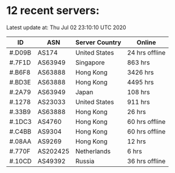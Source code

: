 # 12 recent servers:

Latest update at: Thu Jul 02 23:10:10 UTC 2020

| ID | ASN | Server Country | Online |
| -- | --- | -------------- | ------ |
| #.D09B | AS174 | United States | 24 hrs offline |
| #.7F1D | AS63949 | Singapore | 863 hrs |
| #.B6F8 | AS63888 | Hong Kong | 3426 hrs |
| #.BD3E | AS63888 | Hong Kong | 4495 hrs |
| #.2A79 | AS63949 | Japan | 108 hrs |
| #.1278 | AS23033 | United States | 911 hrs |
| #.33B9 | AS63888 | Hong Kong | 26 hrs |
| #.1DC3 | AS4760 | Hong Kong | 60 hrs offline |
| #.C4BB | AS9304 | Hong Kong | 60 hrs offline |
| #.08AA | AS9269 | Hong Kong | 12 hrs |
| #.770F | AS202425 | Netherlands | 6 hrs |
| #.10CD | AS49392 | Russia | 36 hrs offline |

